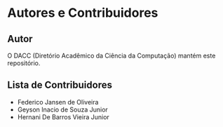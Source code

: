 # Autores e Contribuidores

## Autor

O DACC (Diretório Acadêmico da Ciência da Computação) mantém este repositório.

## Lista de Contribuidores

- Federico Jansen de Oliveira
- Geyson Inacio de Souza Junior
- Hernani De Barros Vieira Junior
